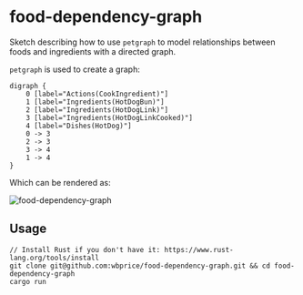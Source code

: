 # food-dependency-graph

Sketch describing how to use `petgraph` to model relationships between foods and ingredients with a directed graph.

`petgraph` is used to create a graph:

```
digraph {
    0 [label="Actions(CookIngredient)"]
    1 [label="Ingredients(HotDogBun)"]
    2 [label="Ingredients(HotDogLink)"]
    3 [label="Ingredients(HotDogLinkCooked)"]
    4 [label="Dishes(HotDog)"]
    0 -> 3
    2 -> 3
    3 -> 4
    1 -> 4
}
```

Which can be rendered as:

![food-dependency-graph](https://user-images.githubusercontent.com/2590422/69379628-ccd2c880-0c7e-11ea-87bb-6b4d3f36b1f4.png)

## Usage

```
// Install Rust if you don't have it: https://www.rust-lang.org/tools/install
git clone git@github.com:wbprice/food-dependency-graph.git && cd food-dependency-graph
cargo run
```

